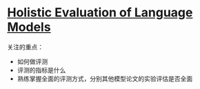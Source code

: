 # [Holistic Evaluation of Language Models](https://arxiv.org/abs/2211.09110)

关注的重点：

- 如何做评测
- 评测的指标是什么
- 熟练掌握全面的评测方式，分别其他模型论文的实验评估是否全面

